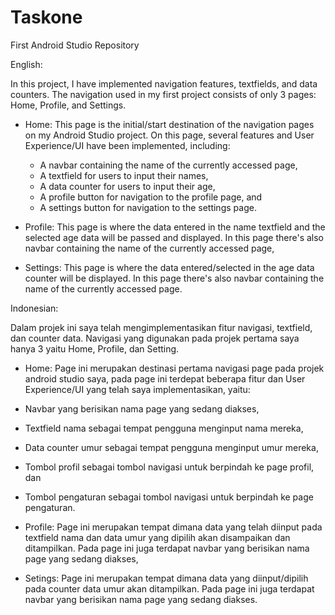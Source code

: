 # Taskone
First Android Studio Repository

English:

In this project, I have implemented navigation features, textfields, and data counters. The navigation used in my first project consists of only 3 pages: Home, Profile, and Settings.
-   Home: This page is the initial/start destination of the navigation pages on my Android Studio project. On this page, several features and User Experience/UI have been implemented, including:
      -   A navbar containing the name of the currently accessed page,
      -   A textfield for users to input their names,
      -   A data counter for users to input their age,
      -   A profile button for navigation to the profile page, and
      -   A settings button for navigation to the settings page.

-   Profile: This page is where the data entered in the name textfield and the selected age data will be passed and displayed. In this page there's also navbar containing the name of the currently accessed page,
-   Settings: This page is where the data entered/selected in the age data counter will be displayed. In this page there's also navbar containing the name of the currently accessed page.


Indonesian:

Dalam projek ini saya telah mengimplementasikan fitur navigasi, textfield, dan counter data. Navigasi yang digunakan pada projek pertama saya hanya 3 yaitu Home, Profile, dan Setting.
-   Home: Page ini merupakan destinasi pertama navigasi page pada projek android studio saya, pada page ini terdepat beberapa fitur dan User Experience/UI yang telah saya implementasikan, yaitu:
   -   Navbar yang berisikan nama page yang sedang diakses,
   -   Textfield nama sebagai tempat pengguna menginput nama mereka,
   -   Data counter umur sebagai tempat pengguna menginput umur mereka,
   -   Tombol profil sebagai tombol navigasi untuk berpindah ke page profil, dan
   -   Tombol pengaturan sebagai tombol navigasi untuk berpindah ke page pengaturan.
   
-   Profile: Page ini merupakan tempat dimana data yang telah diinput pada textfield nama dan data umur yang dipilih akan disampaikan dan ditampilkan. Pada page ini juga terdapat navbar yang berisikan nama page yang sedang diakses,

-   Setings: Page ini merupakan tempat dimana data yang diinput/dipilih pada counter data umur akan ditampilkan. Pada page ini juga terdapat navbar yang berisikan nama page yang sedang diakses.
